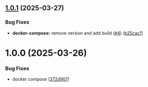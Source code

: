## [1.0.1](https://github.com/TarzanHR/sae-virtualisation/compare/v1.0.0...v1.0.1) (2025-03-27)


### Bug Fixes

* **docker-compose:** remove version and add build ([#4](https://github.com/TarzanHR/sae-virtualisation/issues/4)) ([b25cac1](https://github.com/TarzanHR/sae-virtualisation/commit/b25cac1f9e0a8cab96903d3b10308ea218e4832f))

# 1.0.0 (2025-03-26)


### Bug Fixes

* docker compose ([372d907](https://github.com/TarzanHR/sae-virtualisation/commit/372d907aeebe760dc93dd679a3808ac10381b1e0))
